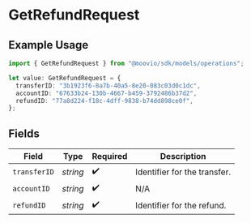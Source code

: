 # GetRefundRequest

## Example Usage

```typescript
import { GetRefundRequest } from "@moovio/sdk/models/operations";

let value: GetRefundRequest = {
  transferID: "3b1923f6-8a7b-40a5-8e20-083c03d0c1dc",
  accountID: "67633b24-130b-4667-b459-3792486b37d2",
  refundID: "77a8d224-f18c-4dff-9838-b74dd898ce0f",
};
```

## Fields

| Field                        | Type                         | Required                     | Description                  |
| ---------------------------- | ---------------------------- | ---------------------------- | ---------------------------- |
| `transferID`                 | *string*                     | :heavy_check_mark:           | Identifier for the transfer. |
| `accountID`                  | *string*                     | :heavy_check_mark:           | N/A                          |
| `refundID`                   | *string*                     | :heavy_check_mark:           | Identifier for the refund.   |